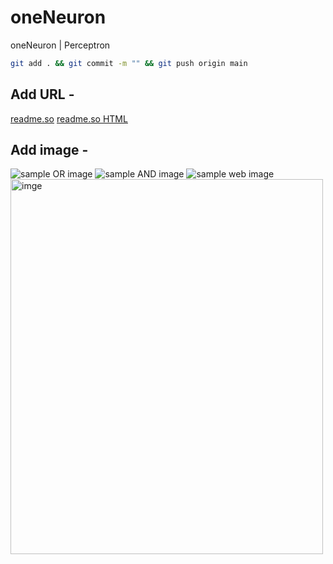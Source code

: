 # oneNeuron
oneNeuron | Perceptron

```bash
git add . && git commit -m "" && git push origin main

```

## Add URL -
[readme.so](https://readme.so/)
<a href="https://readme.so/">readme.so HTML</a>

## Add image -
![sample OR image](oneNeuron/plots/or.png)
![sample AND image](oneNeuron/plots/and.png)
![sample web image](https://images.app.goo.gl/wSEj79ECtRbb2XCU8)
<img src="oneNeuron/plots/and.png" alt="imge" width="500" height="600">
